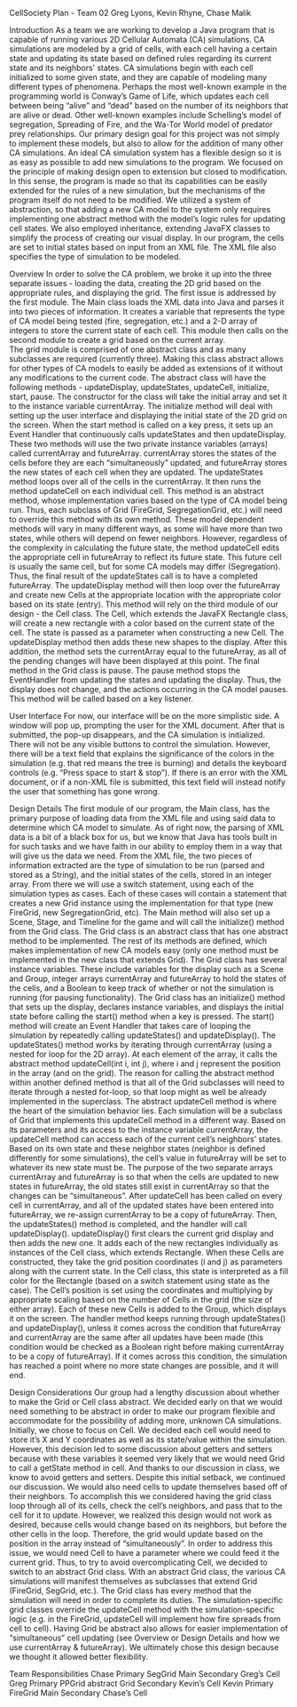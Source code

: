 CellSociety Plan - Team 02			Greg Lyons, Kevin Rhyne, Chase Malik

Introduction
As a team we are working to develop a Java program that is capable of running various 2D Cellular Automata (CA) simulations.  CA simulations are modeled by a grid of cells, with each cell having a certain state and updating its state based on defined rules regarding its current state and its neighbors’ states.  CA simulations begin with each cell initialized to some given state, and they are capable of modeling many different types of phenomena.  Perhaps the most well-known example in the programming world is Conway’s Game of Life, which updates each cell between being “alive” and “dead” based on the number of its neighbors that are alive or dead.  Other well-known examples include Schelling’s model of segregation, Spreading of Fire, and the Wa-Tor World model of predator prey relationships.  Our primary design goal for this project was not simply to implement these models, but also to allow for the addition of many other CA simulations.
An ideal CA simulation system has a flexible design so it is as easy as possible to add new simulations to the program.  We focused on the principle of making design open to extension but closed to modification.  In this sense, the program is made so that its capabilities can be easily extended for the rules of a new simulation, but the mechanisms of the program itself do not need to be modified.  We utilized a system of abstraction, so that adding a new CA model to the system only requires implementing one abstract method with the model’s logic rules for updating cell states.  We also employed inheritance, extending JavaFX classes to simplify the process of creating our visual display.  In our program, the cells are set to initial states based on input from an XML file.  The XML file also specifies the type of simulation to be modeled.

Overview
	In order to solve the CA problem, we broke it up into the three separate issues - loading the data, creating the 2D grid based on the appropriate rules, and displaying the grid.   The first issue is addressed by the first module.  The Main class loads the XML data into Java and parses it into two pieces of information.  It creates a variable that represents the type of CA model being tested (fire, segregation, etc.) and a 2-D array of integers to store the current state of each cell.  This module then calls on the second module to create a grid based on the current array.  
The grid module is comprised of one abstract class and as many subclasses are required (currently three).  Making this class abstract allows for other types of CA models to easily be added as extensions of it without any modifications to the current code.  The abstract class will have the following methods - updateDisplay, updateStates, updateCell, initialize, start, pause.  The constructor for the class will take the initial array and set it to the instance variable currentArray.  The initialize method will deal with setting up the user interface and displaying the initial state of the 2D grid on the screen.  When the start method is called on a key press, it sets up an Event Handler that continuously calls updateStates and then updateDisplay.  These two methods will use the two private instance variables (arrays) called currentArray and futureArray.  currentArray stores the states of the cells before they are each “simultaneously” updated, and futureArray stores the new states of each cell when they are updated.
The updateStates method loops over all of the cells in the currentArray.  It then runs the method updateCell on each individual cell.  This method is an abstract method, whose implementation varies based on the type of CA model being run.  Thus, each subclass of Grid (FireGrid, SegregationGrid, etc.) will need to override this method with its own method.  These model dependent methods will vary in many different ways, as some will have more than two states, while others will depend on fewer neighbors.  However, regardless of the complexity in calculating the future state, the method updateCell edits the appropriate cell in futureArray to reflect its future state.  This future cell is usually the same cell, but for some CA models may differ (Segregation).  Thus, the final result of the updateStates call is to have a completed futureArray.
  The updateDisplay method will then loop over the futureArray and create new Cells at the appropriate location with the appropriate color based on its state (entry).   This method will rely on the third module of our design - the Cell class.  The Cell, which extends the JavaFX Rectangle class, will create a new rectangle with a color based on the current state of the cell.  The state is passed as a parameter when constructing a new Cell. The updateDisplay method then adds these new shapes to the display.  After this addition, the method sets the currentArray equal to the futureArray, as all of the pending changes will have been displayed at this point.
	The final method in the Grid class is pause.  The pause method stops the EventHandler from updating the states and updating the display.  Thus, the display does not change, and the actions occurring in the CA model pauses.  This method will be called based on a key listener.

User Interface
For now, our interface will be on the more simplistic side. A window will pop up, prompting the user for the XML document. After that is submitted, the pop-up disappears, and the CA simulation is initialized. There will not be any visible buttons to control the simulation. However, there will be a text field that explains the significance of the colors in the simulation (e.g. that red means the tree is burning) and details the keyboard controls (e.g. “Press space to start & stop”). If there is an error with the XML document, or if a non-XML file is submitted, this text field will instead notify the user that something has gone wrong.


Design Details 
The first module of our program, the Main class, has the primary purpose of loading data from the XML file and using said data to determine which CA model to simulate.  As of right now, the parsing of XML data is a bit of a black box for us, but we know that Java has tools built in for such tasks and we have faith in our ability to employ them in a way that will give us the data we need.  From the XML file, the two pieces of information extracted are the type of simulation to be run (parsed and stored as a String), and the initial states of the cells, stored in an integer array.  From there we will use a switch statement, using each of the simulation types as cases.  Each of these cases will contain a statement that creates a new Grid instance using the implementation for that type (new FireGrid, new SegregationGrid, etc).  The Main method will also set up a Scene, Stage, and Timeline for the game and will call the initialize() method from the Grid class.
The Grid class is an abstract class that has one abstract method to be implemented.  The rest of its methods are defined, which makes implementation of new CA models easy (only one method must be implemented in the new class that extends Grid).  The Grid class has several instance variables.  These include variables for the display such as a Scene and Group, integer arrays currentArray and futureArray to hold the states of the cells, and a Boolean to keep track of whether or not the simulation is running (for pausing functionality).  The Grid class has an initialize() method that sets up the display, declares instance variables, and displays the initial state before calling the start() method when a key is pressed.  The start() method will create an Event Handler that takes care of looping the simulation by repeatedly calling updateStates() and updateDisplay().
The updateStates() method works by iterating through currentArray (using a nested for loop for the 2D array).  At each element of the array, it calls the abstract method updateCell(int i, int j), where i and j represent the position in the array (and on the grid).  The reason for calling the abstract method within another defined method is that all of the Grid subclasses will need to iterate through a nested for-loop, so that loop might as well be already implemented in the superclass.
The abstract updateCell method is where the heart of the simulation behavior lies.  Each simulation will be a subclass of Grid that implements this updateCell method in a different way.  Based on its parameters and its access to the instance variable currentArray, the updateCell method can access each of the current cell’s neighbors’ states.  Based on its own state and these neighbor states (neighbor is defined differently for some simulations), the cell’s value in futureArray will be set to whatever its new state must be.  The purpose of the two separate arrays currentArray and futureArray is so that when the cells are updated to new states in futureArray, the old states still exist in currentArray so that the changes can be “simultaneous”.
After updateCell has been called on every cell in currentArray, and all of the updated states have been entered into futureArray, we re-assign currentArray to be a copy of futureArray.  Then, the updateStates() method is completed, and the handler will call updateDisplay().  updateDisplay() first clears the current grid display and then adds the new one.  It adds each of the new rectangles individually as instances of the Cell class, which extends Rectangle.  When these Cells are constructed, they take the grid position coordinates (i and j) as parameters along with the current state.  In the Cell class, this state is interpreted as a fill color for the Rectangle (based on a switch statement using state as the case).  The Cell’s position is set using the coordinates and multiplying by appropriate scaling based on the number of Cells in the grid (the size of either array).  Each of these new Cells is added to the Group, which displays it on the screen.
The handler method keeps running through updateStates() and updateDisplay(), unless it comes across the condition that futureArray and currentArray are the same after all updates have been made (this condition would be checked as a Boolean right before making currentArray to be a copy of futureArray).  If it comes across this condition, the simulation has reached a point where no more state changes are possible, and it will end.

Design Considerations 
Our group had a lengthy discussion about whether to make the Grid or Cell class abstract. We decided early on that we would need something to be abstract in order to make our program flexible and accommodate for the possibility of adding more, unknown CA simulations. Initially, we chose to focus on Cell.  We decided each cell would need to store it’s X and Y coordinates as well as  its state/value within the simulation.   However, this decision led to some discussion about getters and setters because with these variables it seemed very likely that we would need Grid to call a getState method in cell.  And thanks to our discussion in class, we know to avoid getters and setters.  Despite this initial setback, we continued our discussion. We would also need cells to update themselves based off of their neighbors.  To accomplish this we considered having the grid class loop through all of its cells, check the cell’s neighbors, and pass that to the cell for it to update. However, we realized this design would not work as desired, because cells would change based on its neighbors, but before the other cells in the loop. Therefore, the grid would update based on the position in the array instead of “simultaneously”. In order to address this issue, we would need Cell to have a parameter where we could feed it the current grid. Thus, to try to avoid overcomplicating Cell, we decided to switch to an abstract Grid class. 
	With an abstract Grid class, the various CA simulations will manifest themselves as subclasses that extend Grid (FireGrid, SegGrid, etc.).  The Grid class has every method that the simulation will need in order to complete its duties. The simulation-specific grid classes override the updateCell method with the simulation-specific logic (e.g. in the FireGrid, updateCell will implement how fire spreads from cell to cell). Having Grid be abstract also allows for easier implementation of “simultaneous” cell updating (see Overview or Design Details and how we use currentArray & futureArray). We ultimately chose this design because we thought it allowed better flexibility.
	
Team Responsibilities
Chase
  Primary
    SegGrid
    Main
  Secondary
    Greg’s
    Cell
Greg
  Primary
    PPGrid
    abstract Grid
  Secondary
    Kevin’s
    Cell
Kevin
  Primary
    FireGrid
    Main
  Secondary
    Chase’s
    Cell

